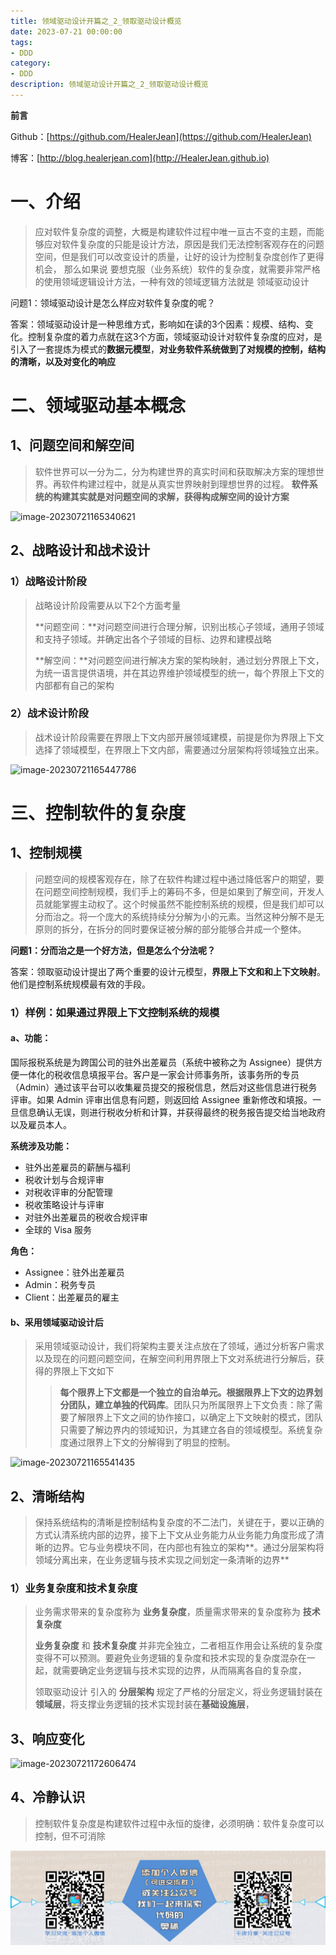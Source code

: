 ```yaml
---
title: 领域驱动设计开篇之_2_领取驱动设计概览
date: 2023-07-21 00:00:00
tags: 
- DDD
category: 
- DDD
description: 领域驱动设计开篇之_2_领取驱动设计概览
---
```


**前言**     

 Github：[https://github.com/HealerJean](https://github.com/HealerJean)         

 博客：[http://blog.healerjean.com](http://HealerJean.github.io)          



# 一、介绍

> 应对软件复杂度的调整，大概是构建软件过程中唯一亘古不变的主题，而能够应对软件复杂度的只能是设计方法，原因是我们无法控制客观存在的问题空间，但是我们可以改变设计的质量，让好的设计为控制复杂度创作了更得机会， 那么如果说 要想克服（业务系统）软件的复杂度，就需要非常严格的使用领域逻辑设计方法，一种有效的领域逻辑方法就是 领域驱动设计



问题1：领域驱动设计是怎么样应对软件复杂度的呢？     

答案：领域驱动设计是一种思维方式，影响如在读的3个因素：规模、结构、变化。控制复杂度的着力点就在这3个方面，领域驱动设计对软件复杂度的应对，是引入了一套提炼为模式的**数据元模型**，**对业务软件系统做到了对规模的控制，结构的清晰，以及对变化的响应**



# 二、领域驱动基本概念

## 1、问题空间和解空间

> 软件世界可以一分为二，分为构建世界的真实时间和获取解决方案的理想世界。再软件构建过程中，就是从真实世界映射到理想世界的过程。  **软件系统的构建其实就是对问题空间的求解，获得构成解空间的设计方案**

![image-20230721165340621](/Users/healerjean/Desktop/HealerJean/HCode/HealerJean.github.io/blogImages/image-20230721165340621.png)



## 2、战略设计和战术设计

### 1）战略设计阶段

> 战略设计阶段需要从以下2个方面考量    
>
> **问题空间：**对问题空间进行合理分解，识别出核心子领域，通用子领域和支持子领域。并确定出各个子领域的目标、边界和建模战略      
>
> **解空间：**对问题空间进行解决方案的架构映射，通过划分界限上下文， 为统一语言提供语境，并在其边界维护领域模型的统一，每个界限上下文的内部都有自己的架构

### 2）战术设计阶段

> 战术设计阶段需要在界限上下文内部开展领域建模，前提是你为界限上下文选择了领域模型，在界限上下文内部，需要通过分层架构将领域独立出来。



![image-20230721165447786](/Users/healerjean/Desktop/HealerJean/HCode/HealerJean.github.io/blogImages/image-20230721165447786.png)



# 三、控制软件的复杂度

## 1、控制规模

> 问题空间的规模客观存在，除了在软件构建过程中通过降低客户的期望，要在问题空间控制规模，我们手上的筹码不多，但是如果到了解空间，开发人员就能掌握主动权了。这个时候虽然不能控制系统的规模，但是我们却可以分而治之。将一个庞大的系统持续分分解为小的元素。当然这种分解不是无原则的拆分，在拆分的同时要保证被分解的部分能够合并成一个整体。

**问题1：分而治之是一个好方法，但是怎么个分法呢？**      

答案：领取驱动设计提出了两个重要的设计元模型，**界限上下文和和上下文映射**。他们是控制系统规模最有效的手段。



### 1）样例：如果通过界限上下文控制系统的规模

#### a、功能：

国际报税系统是为跨国公司的驻外出差雇员（系统中被称之为 Assignee）提供方便一体化的税收信息填报平台。客户是一家会计师事务所，该事务所的专员（Admin）通过该平台可以收集雇员提交的报税信息，然后对这些信息进行税务评审。如果 Admin 评审出信息有问题，则返回给 Assignee 重新修改和填报。一旦信息确认无误，则进行税收分析和计算，并获得最终的税务报告提交给当地政府以及雇员本人。

**系统涉及功能：**

- 驻外出差雇员的薪酬与福利
- 税收计划与合规评审
- 对税收评审的分配管理
- 税收策略设计与评审
- 对驻外出差雇员的税收合规评审
- 全球的 Visa 服务

**角色：**

- Assignee：驻外出差雇员
- Admin：税务专员
- Client：出差雇员的雇主



#### b、采用领域驱动设计后

> 采用领域驱动设计，我们将架构主要关注点放在了领域，通过分析客户需求以及现在的问题问题空间，在解空间利用界限上下文对系统进行分解后，获得的界限上下文如下    
>
> > **每个限界上下文都是一个独立的自治单元。根据限界上下文的边界划分团队，建立单独的代码库**。团队只为所属限界上下文负责：除了需要了解限界上下文之间的协作接口，以确定上下文映射的模式，团队只需要了解边界内的领域知识，为其建立各自的领域模型。系统复杂度通过限界上下文的分解得到了明显的控制。

![image-20230721165541435](/Users/healerjean/Desktop/HealerJean/HCode/HealerJean.github.io/blogImages/image-20230721165541435.png)



## 2、清晰结构

> 保持系统结构的清晰是控制结构复杂度的不二法门，关键在于，要以正确的方式认清系统内部的边界，接下上下文从业务能力从业务能力角度形成了清晰的边界。它与业务模块不同，在内部也有独立的架构**。通过分层架构将领域分离出来，在业务逻辑与技术实现之间划定一条清晰的边界**



### 1）业务复杂度和技术复杂度

> 业务需求带来的复杂度称为 **业务复杂度**，质量需求带来的复杂度称为 **技术复杂度**    
>
>  **业务复杂度** 和 **技术复杂度**    并非完全独立，二者相互作用会让系统的复杂度变得不可以预测。要避免业务逻辑的复杂度和技术实现的复杂度混杂在一起，就需要确定业务逻辑与技术实现的边界，从而隔离各自的复杂度，    
>
> 领取驱动设计 引入的 **分层架构** 规定了严格的分层定义，将业务逻辑封装在**领域层**，将支撑业务逻辑的技术实现封装在**基础设施层**，



## 3、响应变化



![image-20230721172606474](/Users/healerjean/Desktop/HealerJean/HCode/HealerJean.github.io/blogImages/image-20230721172606474.png)





## 4、冷静认识

> 控制软件复杂度是构建软件过程中永恒的旋律，必须明确：软件复杂度可以控制，但不可消除











![ContactAuthor](https://raw.githubusercontent.com/HealerJean/HealerJean.github.io/master/assets/img/artical_bottom.jpg)



<!-- Gitalk 评论 start  -->

<link rel="stylesheet" href="https://unpkg.com/gitalk/dist/gitalk.css">

<script src="https://unpkg.com/gitalk@latest/dist/gitalk.min.js"></script> 
<div id="gitalk-container"></div>    
 <script type="text/javascript">
    var gitalk = new Gitalk({
		clientID: `1d164cd85549874d0e3a`,
		clientSecret: `527c3d223d1e6608953e835b547061037d140355`,
		repo: `HealerJean.github.io`,
		owner: 'HealerJean',
		admin: ['HealerJean'],
		id: 'kpvylzQBZVNxg5ew',
    });
    gitalk.render('gitalk-container');
</script> 




<!-- Gitalk end -->



